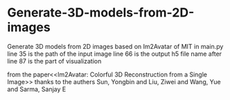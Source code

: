 # Generate-3D-models-from-2D-images
Generate 3D models from 2D images based on Im2Avatar  of MIT
in main.py line 35 is the path of the input image
line 66 is the output h5 file name
after line 87 is the part of visualization

from the paper<<Im2Avatar: Colorful 3D Reconstruction from a Single Image>>
thanks to the authers Sun, Yongbin and Liu, Ziwei and Wang, Yue and Sarma, Sanjay E
